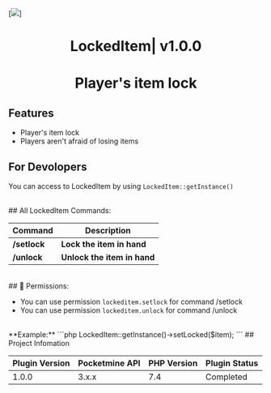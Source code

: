 [![](https://poggit.pmmp.io/shield.state/LockedItem)]
<div align="center">
<h1>LockedItem| v1.0.0<h1>
<p>Player's item lock</p>
</div>

## Features
- Player's item lock
- Players aren't afraid of losing items

## For Devolopers
You can access to LockedItem by using ```LockedItem::getInstance()```
 
 <br>
## All LockedItem Commands:

| **Command** | **Description** |
| --- | --- |
| **/setlock** | **Lock the item in hand** |
| **/unlock** | **Unlock the item in hand** |
<br>
## 📃  Permissions:

- You can use permission `lockeditem.setlock` for command /setlock
- You can use permission `lockeditem.unlock` for command /unlock
<br>
**Example:**
```php
LockedItem::getInstance()->setLocked($item);
```
## Project Infomation

| Plugin Version | Pocketmine API | PHP Version | Plugin Status |
|---|---|---|---|
| 1.0.0 | 3.x.x | 7.4 | Completed |
 
